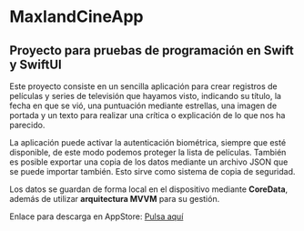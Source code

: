 # MaxlandCineApp
## Proyecto para pruebas de programación en Swift y SwiftUI

Este proyecto consiste en un sencilla aplicación para crear registros de películas y series de televisión que hayamos visto, indicando su título, la fecha en que se vió, una puntuación mediante estrellas, una imagen de portada y un texto para realizar una crítica o explicación de lo que nos ha parecido.

La aplicación puede activar la autenticación biométrica, siempre que esté disponible, de este modo podemos proteger la lista de películas. 
También es posible exportar una copia de los datos mediante un archivo JSON que se puede importar también. Esto sirve como sistema de copia de seguridad.

Los datos se guardan de forma local en el dispositivo mediante **CoreData**, además de utilizar **arquitectura MVVM** para su gestión.

Enlace para descarga en AppStore:
[Pulsa aquí](https://apps.apple.com/es/app/maxland-cine/id1625050643?l=es)
